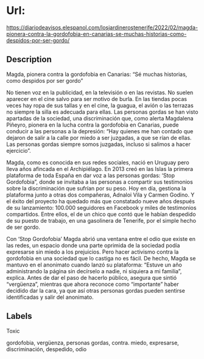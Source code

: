 # Url: 

https://diariodeavisos.elespanol.com/losjardinerostenerife/2022/02/magda-pionera-contra-la-gordofobia-en-canarias-se-muchas-historias-como-despidos-por-ser-gordo/

## Description 

Magda, pionera contra la gordofobia en Canarias: “Sé muchas historias, como despidos por ser gordo”

No tienen voz en la publicidad, en la televisión o en las revistas. No suelen aparecer en el cine salvo para ser motivo de burla. En las tiendas pocas veces hay ropa de sus tallas y en el cine, la guagua, el avión o las terrazas no siempre la silla es adecuada para ellas. Las personas gordas se han visto apartadas de la sociedad, una discriminación que, como alerta Magdalena Piñeyro, pionera en la lucha contra la gordofobia en Canarias, puede conducir a las personas a la depresión: “Hay quienes me han contado que dejaron de salir a la calle por miedo a ser juzgadas, a que se rían de ellas. Las personas gordas siempre somos juzgadas, incluso si salimos a hacer ejercicio”.

Magda, como es conocida en sus redes sociales, nació en Uruguay pero lleva años afincada en el Archipiélago. En 2013 creó en las Islas la primera plataforma de toda España en dar voz a las personas gordas: ‘Stop Gordofobia”, donde se invitaba a las personas a compartir sus testimonios sobre la discriminación que sufrían por su peso. Hoy en día, gestiona la plataforma junto a otras dos compañeras, Adnaloi Vila y Carmen Godino. Y el éxito del proyecto ha quedado más que constatado nueve años después de su lanzamiento: 100.000 seguidores en Facebook y miles de testimonios compartidos. Entre ellos, el de un chico que contó que le habían despedido de su puesto de trabajo, en una gasolinera de Tenerife, por el simple hecho de ser gordo.

Con ‘Stop Gordofobia’ Magda abrió una ventana entre el odio que existe en las redes, un espacio donde una parte oprimida de la sociedad podía expresarse sin miedo a los prejuicios. Pero hacer activismo contra la gordofobia en una sociedad que lo castiga no es fácil. De hecho, Magda se mantuvo en el anonimato cuando lanzó su plataforma: “Estuve un año administrando la página sin decírselo a nadie, ni siquiera a mi familia”, explica. Antes de dar el paso de hacerlo público, asegura que sintió “vergüenza”, mientras que ahora reconoce como “importante” haber decidido dar la cara, ya que así otras personas gordas pueden sentirse identificadas y salir del anonimato.

## Labels 

Toxic 

gordofobia, vergüenza, personas gordas, contra. miedo, expresarse, discriminación, despedido, odio 